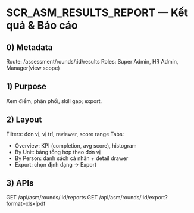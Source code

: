 # SCR_ASM_RESULTS_REPORT — Kết quả & Báo cáo

## 0) Metadata
Route: /assessment/rounds/:id/results
Roles: Super Admin, HR Admin, Manager(view scope)

## 1) Purpose
Xem điểm, phân phối, skill gap; export.

## 2) Layout
Filters: đơn vị, vị trí, reviewer, score range
Tabs:
- Overview: KPI (completion, avg score), histogram
- By Unit: bảng tổng hợp theo đơn vị
- By Person: danh sách cá nhân + detail drawer
- Export: chọn định dạng → Export

## 3) APIs
GET /api/asm/rounds/:id/reports
GET /api/asm/rounds/:id/export?format=xlsx|pdf
